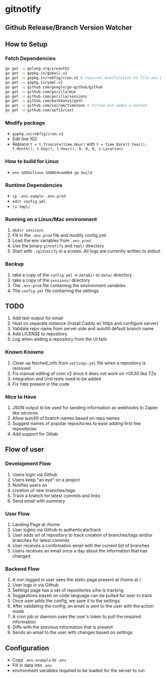 # gitnotify
## Github Release/Branch Version Watcher

## How to Setup
### Fetch Dependencies
```bash
go get -u golang.org/x/oauth2
go get -u gopkg.in/gomail.v2
go get -u gopkg.in/robfig/cron.v2 # requires modification to file aka bugfix
go get -u gopkg.in/yaml.v2
go get -u github.com/google/go-github/github
go get -u github.com/gorilla/mux
go get -u github.com/gorilla/sessions
go get -u github.com/markbates/goth
go get -u github.com/sairam/timezone # forked and added a method
go get -u github.com/spf13/cast
```

### Modify package
* `gopkg.in/robfig/cron.v2`
* Edit line 102
* Replace `t = t.Truncate(time.Hour)` with `t = time.Date(t.Year(), t.Month(), t.Day(), t.Hour(), 0, 0, 0, s.Location)`

### How to build for Linux
* `env GOOS=linux GOARCH=amd64 go build`

### Runtime Dependencies
* `cp .env.sample .env.prod`
* `edit config.yml`
* `ls tmpl/`

### Running on a Linux/Mac environment
1. `mkdir sessions`
1. Fill in the `.env.prod` file and modify config.yml
1. Load the env variables from `.env.prod`
1. Use the binary `gitnotify` and `tmpl/` directory
1. Start with `./gitnotify` in a screen. All logs are currently written to stdout

### Backup
1. take a copy of the `config.yml` -> `dataDir` or `data/` directory
1. take a copy of the `sessions/` directory
1. The `.env.prod` file containing the environment variables
1. The `config.yml` file containing the settings

## TODO
1. Add text output for email
1. Host on separate instance (install Caddy w/ https and configure server)
1. Validate repo name from server side and autofill default branch name
1. Add LICENSE to repository
1. Log when adding a repository from the UI fails

### Known Knowns
1. Clean up fetched_info from `settings.yml` file when a repository is removed
1. Fix manual editing of cron.v2 since it does not work on +0530 like TZs
1. Integration and Unit tests need to be added
1. Fix `TODO` present in the code

### Nice to Have
1. JSON output to be used for sending information as webhooks to Zapier like services
1. Allow autofill of branch names based on repo names
1. Suggest names of popular repositories to ease adding first few repositories
1. Add support for Gitlab

## Flow of user
### Development Flow
1. Users login via Github
1. Users keep "an eye" on a project
1. Notifies users on
  1. creation of new branches/tags.
  1. Track a branch for latest commits and links
1. Send email with summary

### User Flow
1. Landing Page at /home
1. User logins via Github to authenticate/track
1. User adds url of repository to track creation of branches/tags and/or branches for latest commits
1. User receives a confirmation email with the current list of branches
1. Users receives an email once a day about the information that has changed

### Backend Flow
1. A non logged in user sees the static page present at /home at /
1. User logs in via Github
1. Settings page has a set of repositories s/he is tracking
1. Suggestions based on code language can be pulled for user to track
1. Once user adds the config, we save it to the settings
1. After validating the config, an email is sent to the user with the action made
1. A cron job or daemon uses the user's token to pull the required information
1. Diffs with the previous information that is present
1. Sends an email to the user with changes based on settings

## Configuration
* Copy `.env.example` to `.env`
* Fill in data into `.env`
* environment variables required to be loaded for the server to run
